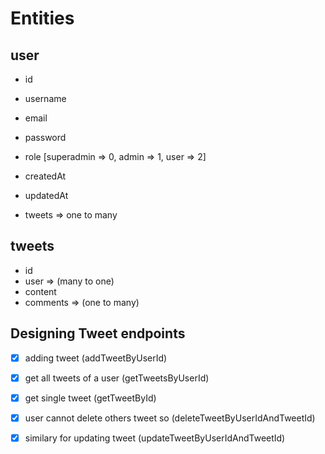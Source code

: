 # Entities

## user

- id
- username
- email
- password
- role [superadmin => 0, admin => 1, user => 2]
- createdAt
- updatedAt

- tweets => one to many

## tweets

- id
- user => (many to one)
- content
- comments => (one to many)

## Designing Tweet endpoints

- [x] adding tweet (addTweetByUserId)
- [x] get all tweets of a user (getTweetsByUserId)

- [x] get single tweet (getTweetById)
- [x] user cannot delete others tweet so (deleteTweetByUserIdAndTweetId)
- [x] similary for updating tweet (updateTweetByUserIdAndTweetId)
